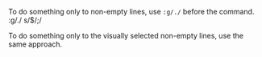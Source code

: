 To do something only to non-empty lines, use `:g/./` before the command.
:g/./ s/$/;/

To do something only to the visually selected non-empty lines, use the same approach.

